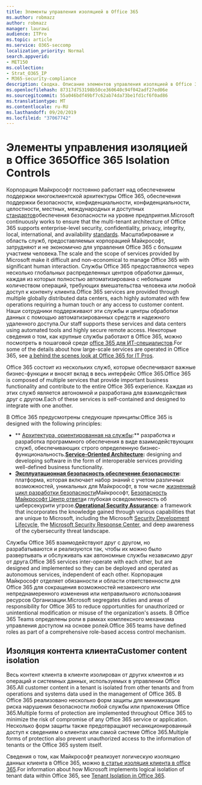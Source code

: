 ```yaml
---
title: Элементы управления изоляцией в Office 365
ms.author: robmazz
author: robmazz
manager: laurawi
audience: ITPro
ms.topic: article
ms.service: O365-seccomp
localization_priority: Normal
search.appverid:
- MET150
ms.collection:
- Strat_O365_IP
- M365-security-compliance
description: Сводка. Описание элементов управления изоляцией в Office 365.
ms.openlocfilehash: 87317d753198b50ce360640c94f042adf27ed06e
ms.sourcegitcommit: 55a046bdf49bf7c62ab74da73be1fd1cf6f0ad86
ms.translationtype: MT
ms.contentlocale: ru-RU
ms.lasthandoff: 09/20/2019
ms.locfileid: "37067742"
---
```

# <a name="office-365-isolation-controls"></a><span data-ttu-id="5e1c4-103">Элементы управления изоляцией в Office 365</span><span class="sxs-lookup"><span data-stu-id="5e1c4-103">Office 365 Isolation Controls</span></span> 

<span data-ttu-id="5e1c4-104">Корпорация Майкрософт постоянно работает над обеспечением поддержки многоклиентской архитектуры Office 365, обеспечения поддержки безопасности, конфиденциальности, конфиденциальности, целостности, местных, международных и доступных [стандартов](https://www.microsoft.com/TrustCenter/Compliance?service=Office#Icons)обеспечения безопасности на уровне предприятия.</span><span class="sxs-lookup"><span data-stu-id="5e1c4-104">Microsoft continuously works to ensure that the multi-tenant architecture of Office 365 supports enterprise-level security, confidentiality, privacy, integrity, local, international, and availability [standards](https://www.microsoft.com/TrustCenter/Compliance?service=Office#Icons).</span></span> <span data-ttu-id="5e1c4-105">Масштабирование и область служб, предоставляемых корпорацией Майкрософт, затрудняют и не экономично для управления Office 365 с большим участием человека.</span><span class="sxs-lookup"><span data-stu-id="5e1c4-105">The scale and the scope of services provided by Microsoft make it difficult and non-economical to manage Office 365 with significant human interaction.</span></span> <span data-ttu-id="5e1c4-106">Службы Office 365 предоставляются через несколько глобальных распределенных центров обработки данных, каждая из которых полностью автоматизирована с небольшим количеством операций, требующих вмешательства человека или любой доступ к контенту клиента.</span><span class="sxs-lookup"><span data-stu-id="5e1c4-106">Office 365 services are provided through multiple globally distributed data centers, each highly automated with few operations requiring a human touch or any access to customer content.</span></span> <span data-ttu-id="5e1c4-107">Наши сотрудники поддерживают эти службы и центры обработки данных с помощью автоматизированных средств и надежного удаленного доступа.</span><span class="sxs-lookup"><span data-stu-id="5e1c4-107">Our staff supports these services and data centers using automated tools and highly secure remote access.</span></span> <span data-ttu-id="5e1c4-108">Некоторые сведения о том, как крупные службы работают в Office 365, можно посмотреть в пошаговой среде [office 365 для ИТ-специалистов](https://channel9.msdn.com/Events/SharePoint-Conference/2014/SPC202).</span><span class="sxs-lookup"><span data-stu-id="5e1c4-108">For some of the details about how large-scale services are operated in Office 365, see [a behind the scenes look at Office 365 for IT Pros](https://channel9.msdn.com/Events/SharePoint-Conference/2014/SPC202).</span></span>

<span data-ttu-id="5e1c4-109">Office 365 состоит из нескольких служб, которые обеспечивают важные бизнес-функции и вносят вклад в весь интерфейс Office 365.</span><span class="sxs-lookup"><span data-stu-id="5e1c4-109">Office 365 is composed of multiple services that provide important business functionality and contribute to the entire Office 365 experience.</span></span> <span data-ttu-id="5e1c4-110">Каждая из этих служб является автономной и разработана для взаимодействия друг с другом.</span><span class="sxs-lookup"><span data-stu-id="5e1c4-110">Each of these services is self-contained and designed to integrate with one another.</span></span>

<span data-ttu-id="5e1c4-111">В Office 365 предусмотрены следующие принципы:</span><span class="sxs-lookup"><span data-stu-id="5e1c4-111">Office 365 is designed with the following principles:</span></span>

 - <span data-ttu-id="5e1c4-112">\*\* [Архитектура, ориентированная на службы](https://msdn.microsoft.com/library/aa480021.aspx):\*\* разработка и разработка программного обеспечения в виде взаимодействующих служб, обеспечивающих строго определенную бизнес-функциональность.</span><span class="sxs-lookup"><span data-stu-id="5e1c4-112">**[Service-Oriented Architecture](https://msdn.microsoft.com/library/aa480021.aspx):** designing and developing software in the form of interoperable services providing well-defined business functionality.</span></span>
 - <span data-ttu-id="5e1c4-113">**[Эксплуатационная безопасность обеспечение безопасности](http://www.microsoft.com/download/details.aspx?id=40872):** платформа, которая включает набор знаний с учетом различных возможностей, уникальных для Майкрософт, в том числе [жизненный цикл разработки безопасности](https://www.microsoft.com/sdl/default.aspx)Майкрософт, [Безопасность Майкрософт Центр ответа](https://technet.microsoft.com/library/dn440717.aspx)и глубокая осведомленность об циберсекурити угрозе.</span><span class="sxs-lookup"><span data-stu-id="5e1c4-113">**[Operational Security Assurance](http://www.microsoft.com/download/details.aspx?id=40872):** a framework that incorporates the knowledge gained through various capabilities that are unique to Microsoft, including the Microsoft [Security Development Lifecycle](https://www.microsoft.com/sdl/default.aspx), the [Microsoft Security Response Center](https://technet.microsoft.com/library/dn440717.aspx), and deep awareness of the cybersecurity threat landscape.</span></span>

<span data-ttu-id="5e1c4-114">Службы Office 365 взаимодействуют друг с другом, но разрабатываются и реализуются так, чтобы их можно было развертывать и обслуживать как автономные службы независимо друг от друга.</span><span class="sxs-lookup"><span data-stu-id="5e1c4-114">Office 365 services inter-operate with each other, but are designed and implemented so they can be deployed and operated as autonomous services, independent of each other.</span></span> <span data-ttu-id="5e1c4-115">Корпорация Майкрософт отделяет обязанности и области ответственности для Office 365 для сокращения возможностей незаконного или непреднамеренного изменения или неправильного использования ресурсов Организации.</span><span class="sxs-lookup"><span data-stu-id="5e1c4-115">Microsoft segregates duties and areas of responsibility for Office 365 to reduce opportunities for unauthorized or unintentional modification or misuse of the organization's assets.</span></span> <span data-ttu-id="5e1c4-116">В Office 365 Teams определены роли в рамках комплексного механизма управления доступом на основе ролей.</span><span class="sxs-lookup"><span data-stu-id="5e1c4-116">Office 365 teams have defined roles as part of a comprehensive role-based access control mechanism.</span></span>

## <a name="customer-content-isolation"></a><span data-ttu-id="5e1c4-117">Изоляция контента клиента</span><span class="sxs-lookup"><span data-stu-id="5e1c4-117">Customer content isolation</span></span>

<span data-ttu-id="5e1c4-118">Весь контент клиента в клиенте изолирован от других клиентов и из операций и системных данных, используемых в управлении Office 365.</span><span class="sxs-lookup"><span data-stu-id="5e1c4-118">All customer content in a tenant is isolated from other tenants and from operations and systems data used in the management of Office 365.</span></span> <span data-ttu-id="5e1c4-119">В Office 365 реализовано несколько форм защиты для минимизации риска нарушения безопасности любой службы или приложения Office 365.</span><span class="sxs-lookup"><span data-stu-id="5e1c4-119">Multiple forms of protection are implemented throughout Office 365 to minimize the risk of compromise of any Office 365 service or application.</span></span> <span data-ttu-id="5e1c4-120">Несколько форм защиты также предотвращают несанкционированный доступ к сведениям о клиентах или самой системе Office 365.</span><span class="sxs-lookup"><span data-stu-id="5e1c4-120">Multiple forms of protection also prevent unauthorized access to the information of tenants or the Office 365 system itself.</span></span>

<span data-ttu-id="5e1c4-121">Сведения о том, как Майкрософт реализует логическую изоляцию данных клиента в Office 365, можно [в статье изоляция клиента в office 365](office-365-tenant-isolation-overview.md).</span><span class="sxs-lookup"><span data-stu-id="5e1c4-121">For information about how Microsoft implements logical isolation of tenant data within Office 365, see [Tenant Isolation in Office 365](office-365-tenant-isolation-overview.md).</span></span>
